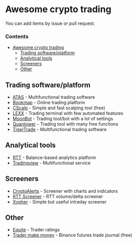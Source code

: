 # Awesome crypto trading

You can add items by issue or pull request.

### Contents

- [Awesome crypto trading](#awesome-crypto-trading)
    - [Trading software/platform](#trading-softwareplatform)
    - [Analytical tools](#analytical-tools)
    - [Screeners](#screeners)
    - [Other](#other)
   
   
    
## Trading software/platform
* [ATAS](https://atas.net/ru/) - Multifunctional trading software
* [Bookmap](https://bookmap.com/) - Online trading platform
* [CScalp](https://fsr-develop.ru) - Simple and fast scalping tool (free)
* [LEXX](https://lexxtg.com) - Trading terminal with few automated features
* [MoonBot](https://moon-bot.com/) - Trading tool/bot with a lot of settings
* [Quantower](https://www.quantower.com) - Trading tool with many free functions
* [TigerTrade](https://tigertradesoft.ru) - Multifunctional trading software



## Analytical tools
* [RTT](https://r-invest.fund/rtt/) - Balance-based analytics platform
* [Tradingview](https://tradingview.com) - Multifunctional service



## Screeners
* [CryptoAlerts](https://cryptoalerts.ai) - Screener with charts and indicators
* [RTT Screener](https://r-invest.fund/screener) - RTT volume/delta screener
* [Xypher](https://xypher.io/Screener) - Simple but useful intraday screener


## Other
* [Equite](https://www.equite.io/ru/) - Trader ratings
* [Trader make money](https://tradermake.money/) - Binance futures trade journal (free)
